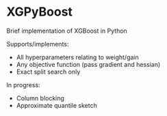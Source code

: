 # XGPyBoost
Brief implementation of XGBoost in Python

Supports/implements:
- All hyperparameters relating to weight/gain 
- Any objective function (pass gradient and hessian)
- Exact split search only 

In progress:
- Column blocking
- Approximate quantile sketch 
